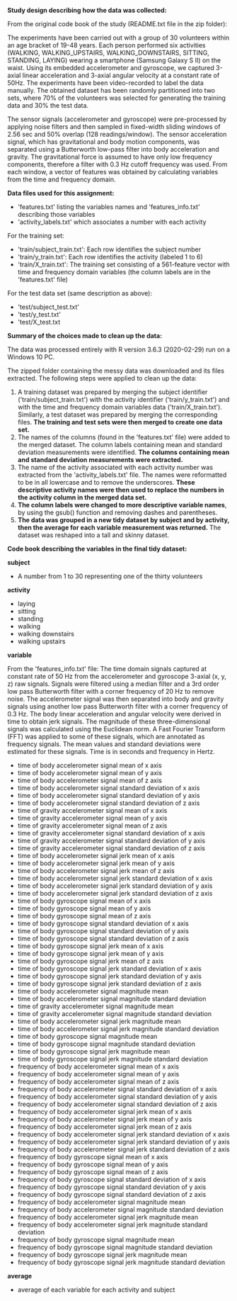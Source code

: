 **Study design describing how the data was collected:** 

From the original code book of the study (README.txt file in the zip folder): 

The experiments have been carried out with a group of 30 volunteers within an age bracket of 19-48 years. Each person performed six activities (WALKING, WALKING_UPSTAIRS, WALKING_DOWNSTAIRS, SITTING, STANDING, LAYING) wearing a smartphone (Samsung Galaxy S II) on the waist. Using its embedded accelerometer and gyroscope, we captured 3-axial linear acceleration and 3-axial angular velocity at a constant rate of 50Hz. The experiments have been video-recorded to label the data manually. The obtained dataset has been randomly partitioned into two sets, where 70% of the volunteers was selected for generating the training data and 30% the test data. 

The sensor signals (accelerometer and gyroscope) were pre-processed by applying noise filters and then sampled in fixed-width sliding windows of 2.56 sec and 50% overlap (128 readings/window). The sensor acceleration signal, which has gravitational and body motion components, was separated using a Butterworth low-pass filter into body acceleration and gravity. The gravitational force is assumed to have only low frequency components, therefore a filter with 0.3 Hz cutoff frequency was used. From each window, a vector of features was obtained by calculating variables from the time and frequency domain. 

**Data files used for this assignment:**
* 'features.txt' listing the variables names and 'features_info.txt' describing those variables
* 'activity_labels.txt' which associates a number with each activity

For the training set:
* 'train/subject_train.txt': Each row identifies the subject number
* 'train/y_train.txt': Each row identifies the activity (labeled 1 to 6)
* 'train/X_train.txt': The training set consisting of a 561-feature vector with time and frequency domain variables (the column labels are in the 'features.txt' file)

For the test data set (same description as above):
* 'test/subject_test.txt'
* 'test/y_test.txt'
* 'test/X_test.txt

**Summary of the choices made to clean up the data:**

The data was processed entirely with R version 3.6.3 (2020-02-29) run on a Windows 10 PC.

The zipped folder containing the messy data was downloaded and its files extracted.
The following steps were applied to clean up the data: 
1.	A training dataset was prepared by merging the subject identifier ('train/subject_train.txt') with the activity identifier ('train/y_train.txt') and with the time and frequency domain variables data ('train/X_train.txt'). Similarly, a test dataset was prepared by merging the corresponding files. **The training and test sets were then merged to create one data set.**
2.	The names of the columns (found in the 'features.txt' file) were added to the merged dataset. The column labels containing mean and standard deviation measurements were identified. **The columns containing mean and standard deviation measurements were extracted.**
3.	The name of the activity associated with each activity number was extracted from the 'activity_labels.txt' file. The names were reformatted to be in all lowercase and to remove the underscores. **These descriptive activity names were then used to replace the numbers in the activity column in the merged data set.**
4.	**The column labels were changed to more descriptive variable names**, by using the gsub() function and removing dashes and parentheses.
5.	**The data was grouped in a new tidy dataset by subject and by activity, then the average for each variable measurement was returned.** The dataset was reshaped into a tall and skinny dataset.

**Code book describing the variables in the final tidy dataset:**

**subject**
* A number from 1 to 30 representing one of the thirty volunteers

**activity**
*	laying
*	sitting
*	standing
*	walking
*	walking downstairs
*	walking upstairs

**variable**

From the 'features_info.txt' file:
The time domain signals captured at constant rate of 50 Hz from the accelerometer and gyroscope 3-axial (x, y, z) raw signals. Signals were filtered using a median filter and a 3rd order low pass Butterworth filter with a corner frequency of 20 Hz to remove noise. The accelerometer signal was then separated into body and gravity signals using another low pass Butterworth filter with a corner frequency of 0.3 Hz.
The body linear acceleration and angular velocity were derived in time to obtain jerk signals.
The magnitude of these three-dimensional signals was calculated using the Euclidean norm.
A Fast Fourier Transform (FFT) was applied to some of these signals, which are annotated as frequency signals.
The mean values and standard deviations were estimated for these signals.
Time is in seconds and frequency in Hertz.

* time of body accelerometer signal mean of x axis
* time of body accelerometer signal mean of y axis
* time of body accelerometer signal mean of z axis
* time of body accelerometer signal standard deviation of x axis
* time of body accelerometer signal standard deviation of y axis
* time of body accelerometer signal standard deviation of z axis
* time of gravity accelerometer signal mean of x axis
* time of gravity accelerometer signal mean of y axis
* time of gravity accelerometer signal mean of z axis
* time of gravity accelerometer signal standard deviation of x axis
* time of gravity accelerometer signal standard deviation of y axis
* time of gravity accelerometer signal standard deviation of z axis
* time of body accelerometer signal jerk mean of x axis
* time of body accelerometer signal jerk mean of y axis
* time of body accelerometer signal jerk mean of z axis
* time of body accelerometer signal jerk standard deviation of x axis
* time of body accelerometer signal jerk standard deviation of y axis
* time of body accelerometer signal jerk standard deviation of z axis
* time of body gyroscope signal mean of x axis
* time of body gyroscope signal mean of y axis
* time of body gyroscope signal mean of z axis
* time of body gyroscope signal standard deviation of x axis
* time of body gyroscope signal standard deviation of y axis
* time of body gyroscope signal standard deviation of z axis
* time of body gyroscope signal jerk mean of x axis
* time of body gyroscope signal jerk mean of y axis
* time of body gyroscope signal jerk mean of z axis
* time of body gyroscope signal jerk standard deviation of x axis
* time of body gyroscope signal jerk standard deviation of y axis
* time of body gyroscope signal jerk standard deviation of z axis
* time of body accelerometer signal magnitude mean
* time of body accelerometer signal magnitude standard deviation
* time of gravity accelerometer signal magnitude mean
* time of gravity accelerometer signal magnitude standard deviation
* time of body accelerometer signal jerk magnitude mean
* time of body accelerometer signal jerk magnitude standard deviation
* time of body gyroscope signal magnitude mean
* time of body gyroscope signal magnitude standard deviation
* time of body gyroscope signal jerk magnitude mean
* time of body gyroscope signal jerk magnitude standard deviation
* frequency of body accelerometer signal mean of x axis
* frequency of body accelerometer signal mean of y axis
* frequency of body accelerometer signal mean of z axis
* frequency of body accelerometer signal standard deviation of x axis
* frequency of body accelerometer signal standard deviation of y axis
* frequency of body accelerometer signal standard deviation of z axis
* frequency of body accelerometer signal jerk mean of x axis
* frequency of body accelerometer signal jerk mean of y axis
* frequency of body accelerometer signal jerk mean of z axis
* frequency of body accelerometer signal jerk standard deviation of x axis
* frequency of body accelerometer signal jerk standard deviation of y axis
* frequency of body accelerometer signal jerk standard deviation of z axis
* frequency of body gyroscope signal mean of x axis
* frequency of body gyroscope signal mean of y axis
* frequency of body gyroscope signal mean of z axis
* frequency of body gyroscope signal standard deviation of x axis
* frequency of body gyroscope signal standard deviation of y axis
* frequency of body gyroscope signal standard deviation of z axis
* frequency of body accelerometer signal magnitude mean
* frequency of body accelerometer signal magnitude standard deviation
* frequency of body accelerometer signal jerk magnitude mean
* frequency of body accelerometer signal jerk magnitude standard deviation
* frequency of body gyroscope signal magnitude mean
* frequency of body gyroscope signal magnitude standard deviation
* frequency of body gyroscope signal jerk magnitude mean
* frequency of body gyroscope signal jerk magnitude standard deviation

**average**
* average of each variable for each activity and subject
